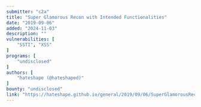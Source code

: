 ```yaml
---
submitter: "c2a"
title: "Super Glamorous Recon with Intended Functionalities"
date: "2019-09-06"
added: "2024-11-03"
description: ""
vulnerabilities: [
    "SSTI", "XSS"
]
programs: [
    "undisclosed"
]
authors: [
    "hateshape (@hateshaped)"
]
bounty: "undisclosed"
link: "https://hateshape.github.io/general/2019/09/06/SuperGlamorousReconwithIntendedFunctionalities.html"
---
```




